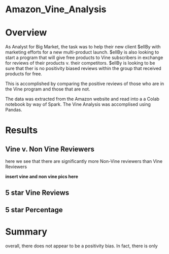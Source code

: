 # Amazon_Vine_Analysis

# Overview
As Analyst for Big Market, the task was to help their new client $ellBy with marketing efforts for a new multi-product launch. $ellBy is also looking to start a program that will give free products to Vine subscribers in exchange for reviews of their products v. their competitors.
$ellBy is looking to be sure that ther is no positivity biased reviews within the group that received products for free. 

This is accomplished by comparing the positive reviews of those who are in the Vine program and those that are not.

The data was extracted from the Amazon website and read into a a Colab notebook by way of Spark. The Vine Analysis was accomplised using Pandas.

# Results

## Vine v. Non Vine Reviewers
here we see that there are significantly more Non-Vine reviewers than Vine Reviewers

**insert vine and non vine pics here**

## 5 star Vine Reviews

## 5 star Percentage 

# Summary 
overall, there does not appear to be a positivity bias. In fact, there is only 